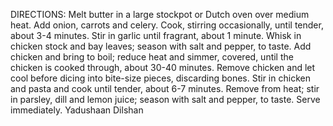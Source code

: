 DIRECTIONS:
Melt butter in a large stockpot or Dutch oven over medium heat. Add onion, carrots and celery. Cook, stirring occasionally, until tender, about 3-4 minutes. Stir in garlic until fragrant, about 1 minute.
Whisk in chicken stock and bay leaves; season with salt and pepper, to taste. Add chicken and bring to boil; reduce heat and simmer, covered, until the chicken is cooked through, about 30-40 minutes. Remove chicken and let cool before dicing into bite-size pieces, discarding bones.
Stir in chicken and pasta and cook until tender, about 6-7 minutes.
Remove from heat; stir in parsley, dill and lemon juice; season with salt and pepper, to taste.
Serve immediately.
Yadushaan Dilshan